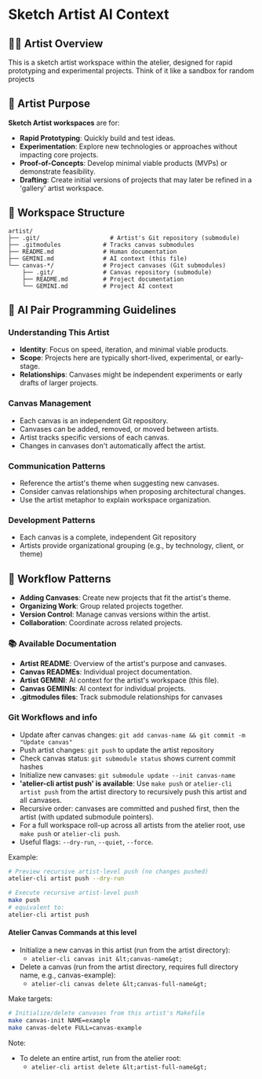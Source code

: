 # Sketch Artist AI Context

## 👨‍🎨 Artist Overview
This is a sketch artist workspace within the atelier, designed for rapid prototyping and experimental projects. Think of it like a sandbox for random projects

## 🎯 Artist Purpose
**Sketch Artist workspaces** are for:
- **Rapid Prototyping**: Quickly build and test ideas.
- **Experimentation**: Explore new technologies or approaches without impacting core projects.
- **Proof-of-Concepts**: Develop minimal viable products (MVPs) or demonstrate feasibility.
- **Drafting**: Create initial versions of projects that may later be refined in a 'gallery' artist workspace.

## 📁 Workspace Structure
```
artist/
├── .git/                    # Artist's Git repository (submodule)
├── .gitmodules            # Tracks canvas submodules
├── README.md              # Human documentation
├── GEMINI.md              # AI context (this file)
└── canvas-*/              # Project canvases (Git submodules)
    ├── .git/              # Canvas repository (submodule)
    ├── README.md          # Project documentation
    └── GEMINI.md          # Project AI context
```

## 🤖 AI Pair Programming Guidelines

### Understanding This Artist
- **Identity**: Focus on speed, iteration, and minimal viable products.
- **Scope**: Projects here are typically short-lived, experimental, or early-stage.
- **Relationships**: Canvases might be independent experiments or early drafts of larger projects.

### Canvas Management
- Each canvas is an independent Git repository.
- Canvases can be added, removed, or moved between artists.
- Artist tracks specific versions of each canvas.
- Changes in canvases don't automatically affect the artist.

### Communication Patterns
- Reference the artist's theme when suggesting new canvases.
- Consider canvas relationships when proposing architectural changes.
- Use the artist metaphor to explain workspace organization.

### Development Patterns
- Each canvas is a complete, independent Git repository
- Artists provide organizational grouping (e.g., by technology, client, or theme)

## 🔄 Workflow Patterns
- **Adding Canvases**: Create new projects that fit the artist's theme.
- **Organizing Work**: Group related projects together.
- **Version Control**: Manage canvas versions within the artist.
- **Collaboration**: Coordinate across related projects.

### 📚 Available Documentation
- **Artist README**: Overview of the artist's purpose and canvases.
- **Canvas READMEs**: Individual project documentation.
- **Artist GEMINI**: AI context for the artist's workspace (this file).
- **Canvas GEMINIs**: AI context for individual projects.
- **.gitmodules files**: Track submodule relationships for canvases

### Git Workflows and info
- Update after canvas changes: `git add canvas-name && git commit -m "Update canvas"`
- Push artist changes: `git push` to update the artist repository
- Check canvas status: `git submodule status` shows current commit hashes
- Initialize new canvases: `git submodule update --init canvas-name`
- **'atelier-cli artist push' is available**: Use `make push` or `atelier-cli artist push` from the artist directory to recursively push this artist and all canvases.
- Recursive order: canvases are committed and pushed first, then the artist (with updated submodule pointers).
- For a full workspace roll-up across all artists from the atelier root, use `make push` or `atelier-cli push`.
- Useful flags: `--dry-run`, `--quiet`, `--force`.

Example:
```bash
# Preview recursive artist-level push (no changes pushed)
atelier-cli artist push --dry-run

# Execute recursive artist-level push
make push
# equivalent to:
atelier-cli artist push
```

#### Atelier Canvas Commands at this level
- Initialize a new canvas in this artist (run from the artist directory):
  - `atelier-cli canvas init &lt;canvas-name&gt;`
- Delete a canvas (run from the artist directory, requires full directory name, e.g., canvas-example):
  - `atelier-cli canvas delete &lt;canvas-full-name&gt;`

Make targets:
```bash
# Initialize/delete canvases from this artist's Makefile
make canvas-init NAME=example
make canvas-delete FULL=canvas-example
```

Note:
- To delete an entire artist, run from the atelier root:
  - `atelier-cli artist delete &lt;artist-full-name&gt;`

